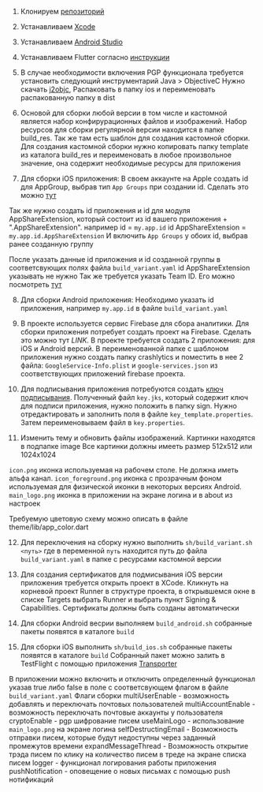 1. Клонируем [репозиторий](https://github.com/afterlogic/aurora-mail-app-flutter)
2. Устанавливаем [Xcode](https://apps.apple.com/ru/app/xcode/id497799835?l=en&mt=12)
3. Устанавливаем [Android Studio](https://developer.android.com/studio)
4. Устанавливаем Flutter согласно [инструкции](https://flutter.dev/docs/get-started/install)

5. В случае необходимости включения PGP функционала требуется установить следующий инструментарий
Java > ObjectiveC
Нужно скачать [j2objc](https://github.com/google/j2objc/releases/download/2.7/j2objc-2.7.zip),
Распаковать в папку ios и переименовать распакованную папку в dist

6. Основой для сборки любой версии в том числе и кастомной является набор конфирурационных файлов и изображений.
Набор ресурсов для сборки регулярной версии находится  в папке  build_res. Так же там есть шаблон для создания кастомной сборки.
Для создания кастомной сборки нужно копировать папку template из каталога build_res и переименовать в любое произвольное значение, она содержит необходимые ресурсы для приложения

7. Для сборки iOS приложения:
В своем аккаунте на Apple создать id для AppGroup, выбрав тип ```App Groups``` при создании id. 
Сделать это можно [тут](https://developer.apple.com/account/resources/identifiers/list)

Так же нужно создать id приложения и id для модуля AppShareExtension, который состоит из id вашего приложения + ".AppShareExtension".
например id = ```my.app.id``` id AppShareExtension = ```my.app.id.AppShareExtension```
И включить ```App Groups``` у обоих id, выбрав ранее созданную группу

После указать данные id приложения и id созданной группы в соответсвующих полях файла ```build_variant.yaml```
id AppShareExtension указывать не нужно
Так же требуется указать Team ID. 
Его можно посмотреть [тут](https://developer.apple.com/account/#/membership)

8. Для сборки Android приложения:
Необходимо указать id приложения, например ```my.app.id``` в файле ```build_variant.yaml```

9. В проекте используется сервис Firebase для сбора аналитики. Для сборки приложения потребует создать проект на Firebase. Сделать это можно тут _LINK_.
В проекте требуется создать 2 приложения: для iOS и Android версий. 
В переименованной папке с шаблоном приложения нужно создать папку crashlytics  и поместить в нее 2 файла:  ```GoogleService-Info.plist```  и ```google-services.json``` из соответствующих приложений firebase проекта.

10. Для подписывания приложения потребуются создать [ключ подписывания](https://developer.android.com/studio/publish/app-signing#generate-key). 
Полученный файл ```key.jks```, который содержит ключ для подписи приложения, нужно положить в папку sign.
Нужно отредактировать и заполнить поля в файле  ```key_template.properties```. Затем переименовываем файл в  ```key.properties```. 

11. Изменить тему и обновить файлы изображений.
Картинки находятся в подпапке image
Все картинки должны имееть размер 512х512 или 1024х1024

```icon.png``` иконка используемая на рабочем столе. Не должна иметь альфа канал. 
```icon_foreground.png``` иконка с прозрачным фоном используемая для физической иконки в некоторых версиях Android. 
```main_logo.png``` иконка в приложении на экране логина и в about из настроек

Требуемую цветовую схему можно описать в файле theme/lib/app_color.dart

12. Для переключения на сборку нужно выполнить ```sh/build_variant.sh <путь>``` 
где в переменной ```путь``` находится путь до  файла ```build_variant.yaml``` в папке с ресурсами кастомной версии

13. Для создания сертификатов для подмисывания iOS версии приложения требуется открыть проект в XCode.
Кликнуть на корневой проект Runner в структуре проекта, в открывшемся окне в списке Targets выбрать Runner и выбрать пункт Signing & Capabilities.
Сертификаты должны быть созданы автоматически

14. Для сборки Android весрии
выполняем ```build_android.sh```
собранные пакеты появятся в каталоге ```build```

15. Для сборки iOS
выполнить ```sh/build_ios.sh``` 
собранные пакеты появятся в каталоге ```build```
Собранный пакет можно залить в TestFlight с помощью приложения [Transporter](https://apps.apple.com/ru/app/transporter/id1450874784?l=en&mt=12)

В приложении можно включить и отключить определенный функционал указав true либо false в поле с соответсвующем флагом в файле ```build_variant.yaml```
Флаги сборки
multiUserEnable - возможность добавлять и переключать почтовых пользователей 
multiAccountEnable - возможность переключать почтовые аккаунты у пользователя
cryptoEnable - pgp шифрование писем
useMainLogo - использование ```main_logo.png``` на экране логина
selfDestructingEmail - Возможность отправки писем, которые будут недоступны через заданный промежутов времени
expandMessageThread - Возможность открытие трэда писем по клику на количество писем в треде на экране списка писем
logger - функционал логирования работы приложения 
pushNotification - оповещение о новых письмах с помощью push нотификаций  
